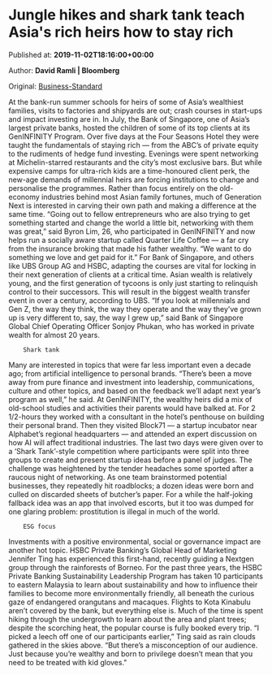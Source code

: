 
# Jungle hikes and shark tank teach Asia's rich heirs how to stay rich

Published at: **2019-11-02T18:16:00+00:00**

Author: **David Ramli | Bloomberg**

Original: [Business-Standard](https://www.business-standard.com/article/international/jungle-hikes-and-shark-tank-teach-asia-s-rich-heirs-how-to-stay-rich-119110201102_1.html)

At the bank-run summer schools for heirs of some of Asia’s wealthiest families, visits to factories and shipyards are out; crash courses in start-ups and impact investing are in.
In July, the Bank of Singapore, one of Asia’s largest private banks, hosted the children of some of its top clients at its GenINFINITY Program. Over five days at the Four Seasons Hotel they were taught the fundamentals of staying rich — from the ABC’s of private equity to the rudiments of hedge fund investing. Evenings were spent networking at Michelin-starred restaurants and the city’s most exclusive bars.
But while expensive camps for ultra-rich kids are a time-honoured client perk, the new-age demands of millennial heirs are forcing institutions to change and personalise the programmes. Rather than focus entirely on the old-economy industries behind most Asian family fortunes, much of Generation Next is interested in carving their own path and making a difference at the same time.
“Going out to fellow entrepreneurs who are also trying to get something started and change the world a little bit, networking with them was great,” said Byron Lim, 26, who participated in GenINFINITY and now helps run a socially aware startup called Quarter Life Coffee — a far cry from the insurance broking that made his father wealthy. “We want to do something we love and get paid for it.”
For Bank of Singapore, and others like UBS Group AG and HSBC, adapting the courses are vital for locking in their next generation of clients at a critical time. Asian wealth is relatively young, and the first generation of tycoons is only just starting to relinquish control to their successors. This will result in the biggest wealth transfer event in over a century, according to UBS.
“If you look at millennials and Gen Z, the way they think, the way they operate and the way they’ve grown up is very different to, say, the way I grew up,” said Bank of Singapore Global Chief Operating Officer Sonjoy Phukan, who has worked in private wealth for almost 20 years.

        Shark tank
      
Many are interested in topics that were far less important even a decade ago; from artificial intelligence to personal brands. “There’s been a move away from pure finance and investment into leadership, communications, culture and other topics, and based on the feedback we’ll adapt next year’s program as well,” he said.
At GenINFINITY, the wealthy heirs did a mix of old-school studies and activities their parents would have balked at. For 2 1/2-hours they worked with a consultant in the hotel’s penthouse on building their personal brand. Then they visited Block71 — a startup incubator near Alphabet’s regional headquarters — and attended an expert discussion on how AI will affect traditional industries.
The last two days were given over to a ‘Shark Tank’-style competition where participants were split into three groups to create and present startup ideas before a panel of judges. The challenge was heightened by the tender headaches some sported after a raucous night of networking.
As one team brainstormed potential businesses, they repeatedly hit roadblocks; a dozen ideas were born and culled on discarded sheets of butcher’s paper. For a while the half-joking fallback idea was an app that involved escorts, but it too was dumped for one glaring problem: prostitution is illegal in much of the world.

        ESG focus
      
Investments with a positive environmental, social or governance impact are another hot topic. HSBC Private Banking’s Global Head of Marketing Jennifer Ting has experienced this first-hand, recently guiding a Nextgen group through the rainforests of Borneo.
For the past three years, the HSBC Private Banking Sustainability Leadership Program has taken 10 participants to eastern Malaysia to learn about sustainability and how to influence their families to become more environmentally friendly, all beneath the curious gaze of endangered orangutans and macaques.
Flights to Kota Kinabulu aren’t covered by the bank, but everything else is. Much of the time is spent hiking through the undergrowth to learn about the area and plant trees; despite the scorching heat, the popular course is fully booked every trip.
“I picked a leech off one of our participants earlier,” Ting said as rain clouds gathered in the skies above. “But there’s a misconception of our audience. Just because you’re wealthy and born to privilege doesn’t mean that you need to be treated with kid gloves."
